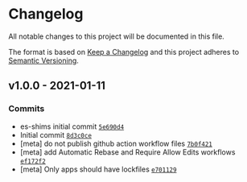 # Changelog

All notable changes to this project will be documented in this file.

The format is based on [Keep a Changelog](https://keepachangelog.com/en/1.0.0/)
and this project adheres to [Semantic Versioning](https://semver.org/spec/v2.0.0.html).

## v1.0.0 - 2021-01-11

### Commits

- es-shims initial commit [`5e690d4`](https://github.com/es-shims/Array.prototype.copyWithin/commit/5e690d481d6d36696ed87a9a303f1d5acee0265d)
- Initial commit [`8d3c0ce`](https://github.com/es-shims/Array.prototype.copyWithin/commit/8d3c0ce229b029daf93bb85e1ad7091002e1c1a3)
- [meta] do not publish github action workflow files [`7b0f421`](https://github.com/es-shims/Array.prototype.copyWithin/commit/7b0f421d0846550bc03f77793d8defdd03a0970b)
- [meta] add Automatic Rebase and Require Allow Edits workflows [`ef172f2`](https://github.com/es-shims/Array.prototype.copyWithin/commit/ef172f2079a4e3fe6816eff7ebd054d7cb443190)
- [meta] Only apps should have lockfiles [`e701129`](https://github.com/es-shims/Array.prototype.copyWithin/commit/e7011290de832c301e951adc81b11e0fe283ac75)
